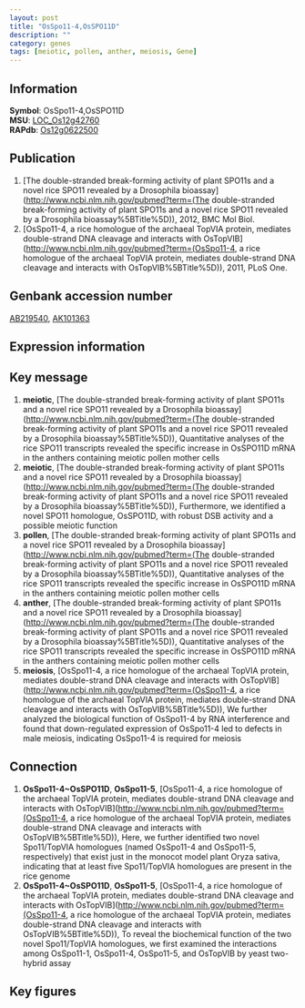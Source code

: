 ```yaml
---
layout: post
title: "OsSpo11-4,OsSPO11D"
description: ""
category: genes
tags: [meiotic, pollen, anther, meiosis, Gene]
---
```


## Information
__Symbol__: OsSpo11-4,OsSPO11D  
__MSU__: [LOC_Os12g42760](http://rice.plantbiology.msu.edu/cgi-bin/ORF_infopage.cgi?orf=LOC_Os12g42760)  
__RAPdb__: [Os12g0622500](http://rapdb.dna.affrc.go.jp/viewer/gbrowse_details/irgsp1?name=Os12g0622500)  

## Publication
1. [The double-stranded break-forming activity of plant SPO11s and a novel rice SPO11 revealed by a Drosophila bioassay](http://www.ncbi.nlm.nih.gov/pubmed?term=(The double-stranded break-forming activity of plant SPO11s and a novel rice SPO11 revealed by a Drosophila bioassay%5BTitle%5D)), 2012, BMC Mol Biol.
2. [OsSpo11-4, a rice homologue of the archaeal TopVIA protein, mediates double-strand DNA cleavage and interacts with OsTopVIB](http://www.ncbi.nlm.nih.gov/pubmed?term=(OsSpo11-4, a rice homologue of the archaeal TopVIA protein, mediates double-strand DNA cleavage and interacts with OsTopVIB%5BTitle%5D)), 2011, PLoS One.

## Genbank accession number
[AB219540](http://www.ncbi.nlm.nih.gov/nuccore/AB219540), [AK101363](http://www.ncbi.nlm.nih.gov/nuccore/AK101363)

## Expression information

## Key message
1. __meiotic__, [The double-stranded break-forming activity of plant SPO11s and a novel rice SPO11 revealed by a Drosophila bioassay](http://www.ncbi.nlm.nih.gov/pubmed?term=(The double-stranded break-forming activity of plant SPO11s and a novel rice SPO11 revealed by a Drosophila bioassay%5BTitle%5D)),  Quantitative analyses of the rice SPO11 transcripts revealed the specific increase in OsSPO11D mRNA in the anthers containing meiotic pollen mother cells
2. __meiotic__, [The double-stranded break-forming activity of plant SPO11s and a novel rice SPO11 revealed by a Drosophila bioassay](http://www.ncbi.nlm.nih.gov/pubmed?term=(The double-stranded break-forming activity of plant SPO11s and a novel rice SPO11 revealed by a Drosophila bioassay%5BTitle%5D)),  Furthermore, we identified a novel SPO11 homologue, OsSPO11D, with robust DSB activity and a possible meiotic function
3. __pollen__, [The double-stranded break-forming activity of plant SPO11s and a novel rice SPO11 revealed by a Drosophila bioassay](http://www.ncbi.nlm.nih.gov/pubmed?term=(The double-stranded break-forming activity of plant SPO11s and a novel rice SPO11 revealed by a Drosophila bioassay%5BTitle%5D)),  Quantitative analyses of the rice SPO11 transcripts revealed the specific increase in OsSPO11D mRNA in the anthers containing meiotic pollen mother cells
4. __anther__, [The double-stranded break-forming activity of plant SPO11s and a novel rice SPO11 revealed by a Drosophila bioassay](http://www.ncbi.nlm.nih.gov/pubmed?term=(The double-stranded break-forming activity of plant SPO11s and a novel rice SPO11 revealed by a Drosophila bioassay%5BTitle%5D)),  Quantitative analyses of the rice SPO11 transcripts revealed the specific increase in OsSPO11D mRNA in the anthers containing meiotic pollen mother cells
5. __meiosis__, [OsSpo11-4, a rice homologue of the archaeal TopVIA protein, mediates double-strand DNA cleavage and interacts with OsTopVIB](http://www.ncbi.nlm.nih.gov/pubmed?term=(OsSpo11-4, a rice homologue of the archaeal TopVIA protein, mediates double-strand DNA cleavage and interacts with OsTopVIB%5BTitle%5D)),  We further analyzed the biological function of OsSpo11-4 by RNA interference and found that down-regulated expression of OsSpo11-4 led to defects in male meiosis, indicating OsSpo11-4 is required for meiosis

## Connection
1. __OsSpo11-4~OsSPO11D__, __OsSpo11-5__, [OsSpo11-4, a rice homologue of the archaeal TopVIA protein, mediates double-strand DNA cleavage and interacts with OsTopVIB](http://www.ncbi.nlm.nih.gov/pubmed?term=(OsSpo11-4, a rice homologue of the archaeal TopVIA protein, mediates double-strand DNA cleavage and interacts with OsTopVIB%5BTitle%5D)),  Here, we further identified two novel Spo11/TopVIA homologues (named OsSpo11-4 and OsSpo11-5, respectively) that exist just in the monocot model plant Oryza sativa, indicating that at least five Spo11/TopVIA homologues are present in the rice genome
2. __OsSpo11-4~OsSPO11D__, __OsSpo11-5__, [OsSpo11-4, a rice homologue of the archaeal TopVIA protein, mediates double-strand DNA cleavage and interacts with OsTopVIB](http://www.ncbi.nlm.nih.gov/pubmed?term=(OsSpo11-4, a rice homologue of the archaeal TopVIA protein, mediates double-strand DNA cleavage and interacts with OsTopVIB%5BTitle%5D)),  To reveal the biochemical function of the two novel Spo11/TopVIA homologues, we first examined the interactions among OsSpo11-1, OsSpo11-4, OsSpo11-5, and OsTopVIB by yeast two-hybrid assay

## Key figures


